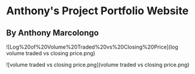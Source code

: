 # Anthony's Project Portfolio Website
## By Anthony Marcolongo

![Log%20of%20Volume%20Traded%20vs%20Closing%20Price](log volume traded vs closing price.png)

![volume traded vs closing price.png](volume traded vs closing price.png)
